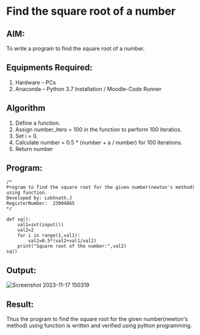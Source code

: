 # Find the square root of a number

## AIM:
To write a program to find the square root of a number.

## Equipments Required:
1. Hardware – PCs
2. Anaconda – Python 3.7 Installation / Moodle-Code Runner

## Algorithm
1. Define a function.
2. Assign number_iters = 100 in the function to perform 100 iteratios.
3. Set i = 0.
4. Calculate  number = 0.5 * (number + a / number) for 100 iterations.
5. Return number

## Program:
```
/*
Program to find the square root for the given number(newton's method) using function.
Developed by: Lokhnath.J  
RegisterNumber:  23004865
*/
```
```
def sq():
    val1=int(input())
    val2=2
    for i in range(1,val1):
        val2=0.5*(val2+val1/val2)
    print("Square root of the number:",val2)
sq()
```
## Output:

![Screenshot 2023-11-17 150319](https://github.com/Lokhnath10/Square-root-of-a-number/assets/138969918/c68fbf01-9e5a-432f-894d-83211ee21822)


## Result:
Thus the program to find the square root for the given number(newton's method) using function is written and verified using python programming.
